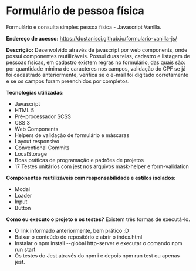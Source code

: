 # Formulário de pessoa física

Formulário e consulta simples pessoa física - Javascript Vanilla.

<b>Endereço de acesso:</b> https://dustanisci.github.io/formulario-vanilla-js/

<b>Descrição:</b> Desenvolvido através de javascript por web components, onde possui componentes reutilizáveis. Possui duas telas, cadastro e listagem de pessoas físicas, em cadastro existem regras no formulário, das quais são: por quantidade mínima de caracteres nos campos, validação do CPF se já foi cadastrado anteriormente, verifica se o e-mail foi digitado corretamente e se os campos foram preenchidos por completos.

<b>Tecnologias utilizadas:</b>
<ul>
  <li>Javascript</li>
  <li>HTML 5 </li>
  <li>Pré-processador SCSS</li>
  <li>CSS 3</li>
  <li>Web Components</li>
  <li>Helpers de validação de formulário e máscaras</li>
  <li>Layout responsivo</li>
  <li>Conventional Commits</li>
  <li>LocalStorage</li>
  <li>Boas práticas de programação e padrões de projetos</li>
  <li>17 Testes unitários com jest nos arquivos mask-helper e form-validation</li>
</ul> 

<b>Componentes reutilizáveis com responsabilidade e estilos isolados:</b>
<ul>
  <li>Modal</li>
  <li>Loader</li>
  <li>Input</li>
  <li>Button</li>
</ul>

<b>Como eu executo o projeto e os testes?</b> 
Existem três formas de executá-lo.
<ul>
  <li>O link informado anteriormente, bem prático ;D</li>
  <li>Baixar o conteúdo do repositório e abrir o index.html</li>
  <li>Instalar o npm install --global http-server e executar o comando npm run start</li>
  <li>Os testes do Jest através do npm i e depois npm run test ou apenas jest.</li>
</ul>



